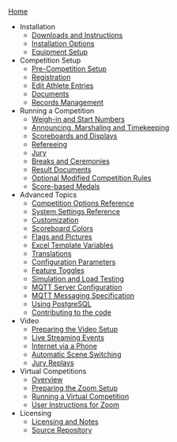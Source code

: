 [Home](index)

* Installation
  * [Downloads and Instructions](Downloads)
  * [Installation Options](InstallationOverview)
  * [Equipment Setup](EquipmentSetup)
* Competition Setup
  * [Pre-Competition Setup](2100PreCompetitionSetup)
  * [Registration](2200Registration)
  * [Edit Athlete Entries](2300EditAthleteEntries)
  * [Documents](2400PreCompetitionDocuments)
  * [Records Management](2500RecordsManagement)
* Running a Competition
  * [Weigh-in and Start Numbers](3100WeighIn)
  * [Announcing, Marshaling and Timekeeping](Announcing)
  * [Scoreboards and Displays](Displays)
  * [Refereeing](Refereeing)
  * [Jury](Jury)
  * [Breaks and Ceremonies](Breaks)
  * [Result Documents](ResultDocuments)
  * [Optional Modified Competition Rules](ModifiedRules)
  * [Score-based Medals](ScoreBasedCompetitions)
* Advanced Topics
  * [Competition Options Reference](2600AdvancedPreCompetitionSetup)
  * [System Settings Reference](2120AdvancedSystemSettings)
  * [Customization](UploadingLocalSettings)
  * [Scoreboard Colors](Styles)
  * [Flags and Pictures](FlagsPictures)
  * [Excel Template Variables](TemplateVariables)
  * [Translations](Translation)
  * [Configuration Parameters](Configuration)
  * [Feature Toggles](FeatureToggles)
  * [Simulation and Load Testing](Simulation)
  * [MQTT Server Configuration](MQTT)
  * [MQTT Messaging Specification](MQTTMessages)
  * [Using PostgreSQL](PostgreSQL)
  * [Contributing to the code](Gitpod)
* Video
  * [Preparing the Video Setup](OBS)
  * [Live Streaming Events](Streaming)
  * [Internet via a Phone](PhoneHotSpot)
  * [Automatic Scene Switching](OBSSceneSwitching)
  * [Jury Replays](JuryReplays)
* Virtual Competitions
  * [Overview](4100VirtualOverview)
  * [Preparing the Zoom Setup](4200PrepareZoomBroadcasting)
  * [Running a Virtual Competition](4300Zoom)
  * [User Instructions for Zoom](4400UserInstructionsForZoom)
* Licensing
  * [Licensing and Notes](Licensing)
  * [Source Repository](https://github.com/jflamy/owlcms4)

